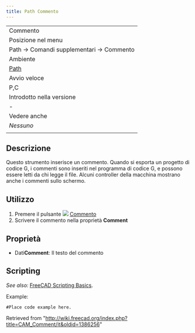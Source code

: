 ```yaml
---
title: Path Commento
---
```

|  |
| --- |
| Commento |
| Posizione nel menu |
| Path → Comandi supplementari → Commento |
| Ambiente |
| [Path](/Path_Workbench/it "Path Workbench/it") |
| Avvio veloce |
| P,C |
| Introdotto nella versione |
| - |
| Vedere anche |
| *Nessuno* |
|  |

## Descrizione

Questo strumento inserisce un commento. Quando si esporta un progetto di codice G, i commenti sono inseriti nel programma di codice G, e possono essere letti da chi legge il file. Alcuni controller della macchina mostrano anche i commenti sullo schermo.

## Utilizzo

1. Premere il pulsante ![](/images/Path_Comment.png) [Commento](/Path_Comment/it "Path Comment/it")
2. Scrivere il commento nella proprietà **Comment**

## Proprietà

* Dati**Comment**: Il testo del commento

## Scripting

*See also:* [FreeCAD Scripting Basics](/FreeCAD_Scripting_Basics "FreeCAD Scripting Basics").

Example:

```
#Place code example here.

```

Retrieved from "<http://wiki.freecad.org/index.php?title=CAM_Comment/it&oldid=1386256>"